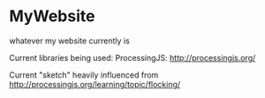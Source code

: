 MyWebsite
=========

whatever my website currently is

Current libraries being used:
ProcessingJS: http://processingjs.org/

Current "sketch" heavily influenced from
http://processingjs.org/learning/topic/flocking/

